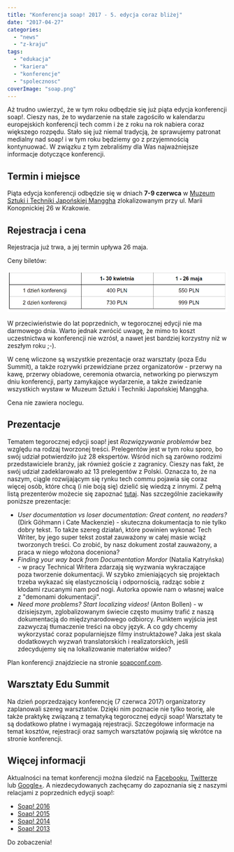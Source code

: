 ```yaml
---
title: "Konferencja soap! 2017 - 5. edycja coraz bliżej"
date: "2017-04-27"
categories:
  - "news"
  - "z-kraju"
tags:
  - "edukacja"
  - "kariera"
  - "konferencje"
  - "spolecznosc"
coverImage: "soap.png"
---
```


Aż trudno uwierzyć, że w tym roku odbędzie się już piąta edycja konferencji soap!. Cieszy nas, że to wydarzenie na stałe zagościło w kalendarzu europejskich konferencji tech comm i że z roku na rok nabiera coraz większego rozpędu. Stało się już niemal tradycją, że sprawujemy patronat medialny nad soap! i w tym roku będziemy go z przyjemnością kontynuować. W związku z tym zebraliśmy dla Was najważniejsze informacje dotyczące konferencji.

## Termin i miejsce

Piąta edycja konferencji odbędzie się w dniach **7-9 czerwca** w [Muzeum Sztuki i Techniki Japońskiej Manggha](http://manggha.pl/) zlokalizowanym przy ul. Marii Konopnickiej 26 w Krakowie.

## Rejestracja i cena

Rejestracja już trwa, a jej termin upływa 26 maja.

Ceny biletów:

![](images/soapceny.jpg)

W przeciwieństwie do lat poprzednich, w tegorocznej edycji nie ma darmowego dnia. Warto jednak zwrócić uwagę, że mimo to koszt uczestnictwa w konferencji nie wzrósł, a nawet jest bardziej korzystny niż w zeszłym roku ;-).

W cenę wliczone są wszystkie prezentacje oraz warsztaty (poza Edu Summit), a także rozrywki przewidziane przez organizatorów - przerwy na kawę, przerwy obiadowe, ceremonia otwarcia, networking po pierwszym dniu konferencji, party zamykające wydarzenie, a także zwiedzanie wszystkich wystaw w Muzeum Sztuki i Techniki Japońskiej Manggha.

Cena nie zawiera noclegu.

## Prezentacje

Tematem tegorocznej edycji soap! jest _Rozwiązywanie problemów_ bez względu na rodzaj tworzonej treści. Prelegentów jest w tym roku sporo, bo swój udział potwierdziło już 28 ekspertów. Wśród nich są zarówno rodzimi przedstawiciele branży, jak również goście z zagranicy. Cieszy nas fakt, że swój udział zadeklarowało aż 13 prelegentów z Polski. Oznacza to, że na naszym, ciągle rozwijającym się rynku tech commu pojawia się coraz więcej osób, które chcą (i nie boją się) dzielić się wiedzą z innymi. Z pełną listą prezenterów możecie się zapoznać [tutaj](http://soapconf.com/). Nas szczególnie zaciekawiły poniższe prezentacje:

- _User documentation vs loser documentation: Great content, no readers?_ (Dirk Göhmann i Cate Mackenzie) - skuteczna dokumentacja to nie tylko dobry tekst. To także szereg działań, które powinien wykonać Tech Writer, by jego super tekst został zauważony w całej masie wciąż tworzonych treści. Co zrobić, by nasz dokument został zauważony, a praca w niego włożona doceniona?
- _Finding your way back from Documentation Mordor_ (Natalia Katryńska) - w pracy Technical Writera zdarzają się wyzwania wykraczające poza tworzenie dokumentacji. W szybko zmieniających się projektach trzeba wykazać się elastycznością i odpornością, radząc sobie z kłodami rzucanymi nam pod nogi. Autorka opowie nam o własnej walce z "demonami dokumentacji".
- _Need more problems? Start localizing videos!_ (Anton Bollen) - w dzisiejszym, zglobalizowanym świecie często musimy trafić z naszą dokumentacją do międzynarodowego odbiorcy. Punktem wyjścia jest zazwyczaj tłumaczenie treści na obcy język. A co gdy chcemy wykorzystać coraz popularniejsze filmy instruktażowe? Jaka jest skala dodatkowych wyzwań translatorskich i realizatorskich, jeśli zdecydujemy się na lokalizowanie materiałów wideo?

Plan konferencji znajdziecie na stronie [soapconf.com](http://soapconf.com/#schedule).

## Warsztaty Edu Summit

Na dzień poprzedzający konferencję (7 czerwca 2017) organizatorzy zaplanowali szereg warsztatów. Dzięki nim poznacie nie tylko teorię, ale także praktykę związaną z tematyką tegorocznej edycji soap! Warsztaty te są dodatkowo płatne i wymagają rejestracji. Szczegółowe informacje na temat kosztów, rejestracji oraz samych warsztatów pojawią się wkrótce na stronie konferencji.

## Więcej informacji

Aktualności na temat konferencji można śledzić na [Facebooku](https://www.facebook.com/soapconf), [Twitterze](https://twitter.com/SoapConf) lub [Google+](https://plus.google.com/+SoapconfPage/posts). A niezdecydowanych zachęcamy do zapoznania się z naszymi relacjami z poprzednich edycji soap!:

- [Soap! 2016](http://techwriter.pl/konferencja-soap-2016-podsumowanie/)
- [Soap! 2015](http://techwriter.pl/namydleni-po-raz-trzeci/)
- [Soap! 2014](http://techwriter.pl/mydlo-lubi-zabawe/)
- [Soap! 2013](http://techwriter.pl/soap-technical-communication-conference-relacja/)

Do zobaczenia!
